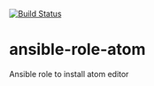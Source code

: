 [![Build Status](https://api.travis-ci.org/JeremyVV/ansible-role-atom.svg?branch=master)](https://travis-ci.org/JeremyVV/ansible-role-atom)

ansible-role-atom
=================

Ansible role to install atom editor
